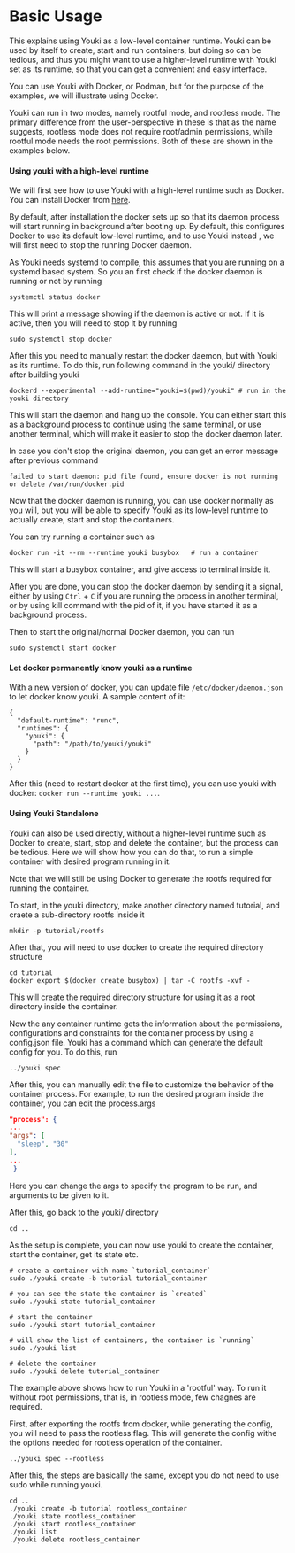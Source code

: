 # Basic Usage

This explains using Youki as a low-level container runtime. Youki can be used by itself to create, start and run containers, but doing so can be tedious, and thus you might want to use a higher-level runtime with Youki set as its runtime, so that you can get a convenient and easy interface.

You can use Youki with Docker, or Podman, but for the purpose of the examples, we will illustrate using Docker.

Youki can run in two modes, namely rootful mode, and rootless mode. The primary difference from the user-perspective in these is that as the name suggests, rootless mode does not require root/admin permissions, while rootful mode needs the root permissions. Both of these are shown in the examples below.

#### Using youki with a high-level runtime

We will first see how to use Youki with a high-level runtime such as Docker. You can install Docker from [here](https://www.vagrantup.com/docs/installation).

By default, after installation the docker sets up so that its daemon process will start running in background after booting up. By default, this configures Docker to use its default low-level runtime, and to use Youki instead , we will first need to stop the running Docker daemon.

As Youki needs systemd to compile, this assumes that you are running on a systemd based system. So you an first check if the docker daemon is running or not by running

```console
systemctl status docker
```

This will print a message showing if the daemon is active or not. If it is active, then you will need to stop it by running

```console
sudo systemctl stop docker
```

After this you need to manually restart the docker daemon, but with Youki as its runtime. To do this, run following command in the youki/ directory after building youki

```console
dockerd --experimental --add-runtime="youki=$(pwd)/youki" # run in the youki directory
```

This will start the daemon and hang up the console. You can either start this as a background process to continue using the same terminal, or use another terminal, which will make it easier to stop the docker daemon later.

In case you don't stop the original daemon, you can get an error message after previous command

```
failed to start daemon: pid file found, ensure docker is not running or delete /var/run/docker.pid
```

Now that the docker daemon is running, you can use docker normally as you will, but you will be able to specify Youki as its low-level runtime to actually create, start and stop the containers.

You can try running a container such as

```console
docker run -it --rm --runtime youki busybox   # run a container
```

This will start a busybox container, and give access to terminal inside it.

After you are done, you can stop the docker daemon by sending it a signal, either by using `Ctrl` + `C` if you are running the process in another terminal, or by using kill command with the pid of it, if you have started it as a background process.

Then to start the original/normal Docker daemon, you can run

```console
sudo systemctl start docker
```

#### Let docker permanently know youki as a runtime

With a new version of docker, you can update file `/etc/docker/daemon.json`
to let docker know youki. A sample content of it:
```
{
  "default-runtime": "runc",
  "runtimes": {
    "youki": {
      "path": "/path/to/youki/youki"
    }
  }
}
```

After this (need to restart docker at the first time), you can use youki
with docker: `docker run --runtime youki ...`.

#### Using Youki Standalone

Youki can also be used directly, without a higher-level runtime such as Docker to create, start, stop and delete the container, but the process can be tedious. Here we will show how you can do that, to run a simple container with desired program running in it.

Note that we will still be using Docker to generate the rootfs required for running the container.

To start, in the youki directory, make another directory named tutorial, and craete a sub-directory rootfs inside it

```console
mkdir -p tutorial/rootfs
```

After that, you will need to use docker to create the required directory structure

```console
cd tutorial
docker export $(docker create busybox) | tar -C rootfs -xvf -
```

This will create the required directory structure for using it as a root directory inside the container.

Now the any container runtime gets the information about the permissions, configurations and constraints for the container process by using a config.json file. Youki has a command which can generate the default config for you. To do this, run

```console
../youki spec
```

After this, you can manually edit the file to customize the behavior of the container process. For example, to run the desired program inside the container, you can edit the process.args

```json
"process": {
...
"args": [
  "sleep", "30"
],
...
 }
```

Here you can change the args to specify the program to be run, and arguments to be given to it.

After this, go back to the youki/ directory

```console
cd ..
```

As the setup is complete, you can now use youki to create the container, start the container, get its state etc.

```console
# create a container with name `tutorial_container`
sudo ./youki create -b tutorial tutorial_container

# you can see the state the container is `created`
sudo ./youki state tutorial_container

# start the container
sudo ./youki start tutorial_container

# will show the list of containers, the container is `running`
sudo ./youki list

# delete the container
sudo ./youki delete tutorial_container
```

The example above shows how to run Youki in a 'rootful' way. To run it without root permissions, that is, in rootless mode, few chagnes are required.

First, after exporting the rootfs from docker, while generating the config, you will need to pass the rootless flag. This will generate the config withe the options needed for rootless operation of the container.

```console
../youki spec --rootless
```

After this, the steps are basically the same, except you do not need to use sudo while running youki.

```console
cd ..
./youki create -b tutorial rootless_container
./youki state rootless_container
./youki start rootless_container
./youki list
./youki delete rootless_container
```
